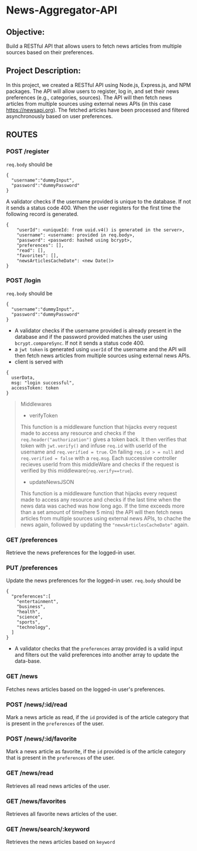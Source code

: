 ﻿# News-Aggregator-API
## Objective: 
Build a RESTful API that allows users to fetch news articles from multiple sources based on their preferences.

## Project Description: 
In this project, we created a RESTful API using Node.js, Express.js, and NPM packages. The API will allow users to register, log in, and set their news preferences (e.g., categories, sources). The API will then fetch news articles from multiple sources using external news APIs (in this case https://newsapi.org). The fetched articles have been processed and filtered asynchronously based on user preferences.

## ROUTES
### POST /register
```req.body``` should be
```
{
  "username":"dummyInput",
  "password":"dummyPassword"
}
```
A validator checks if the username provided is unique to the database. If not it sends a status code 400. When the user registers for the first time the following record is generated.
```
{
    "userId": <uniqueId: from uuid.v4() is generated in the server>,
    "username": <username: provided in req.body>,
    "password": <password: hashed using bcrypt>,
    "preferences": [],
    "read": [],
    "favorites": [],
    "newsArticlesCacheDate": <new Date()>
}

```

### POST /login
```req.body``` should be
```
{
  "username":"dummyInput",
  "password":"dummyPassword"
}
```
* A validator checks if the username provided is already present in the database and if the password provided matches the user using ```bcrypt.compareSync```. If not it sends a status code 400. 
* a ```jwt token``` is generated using ```userId``` of the username and the API will then fetch news articles from multiple sources using external news APIs.
* client is served with 
```
{ 
  userData, 
  msg: "login successful", 
  accessToken: token
}
```

> Middlewares
> * verifyToken
>
> This function is a middleware function that hijacks every request made to access any resource and checks if the ```req.header("authorization")``` gives a token
> back. It then verifies that token with ```jwt.verify()``` and infuse ```req.id``` with userId of the username and ```req.verified = true```. On failing ```req.id > = null``` and ```req.verified = false``` with a ```req.msg```. Each successive controller recieves userId from this middleWare and checks if the request is
> verified by this middleware(```req.verify==true```).
>
> * updateNewsJSON
>
> This function is a middleware function that hijacks every request made to access any resource and checks if the last time when the news data was cached was how
> long ago. If the time exceeds more than a set amount of time(here 5 mins) the API will then fetch news articles from multiple sources using external news APIs,
> to chache the news again, followed by updating the ```"newsArticlesCacheDate"``` again.


### GET /preferences
Retrieve the news preferences for the logged-in user.

### PUT /preferences 
Update the news preferences for the logged-in user.
```req.body``` should be
```
{
  "preferences":[
    "entertainment",
    "business",
    "health",
    "science",
    "sports",
    "technology",
  ]
}
```
* A validator checks that the ```preferences``` array provided is a valid input and filters out the valid preferences into another array to update the data-base.

### GET /news
Fetches news articles based on the logged-in user's preferences.

### POST /news/:id/read 
Mark a news article as read, if the ```id``` provided is of the article category that is present in the ```preferences``` of the user.

### POST /news/:id/favorite
Mark a news article as favorite, if the ```id``` provided is of the article category that is present in the ```preferences``` of the user.

### GET /news/read
Retrieves all read news articles of the user.

### GET /news/favorites
Retrieves all favorite news articles of the user.

### GET /news/search/:keyword
Retrieves the news articles based on ```keyword```
